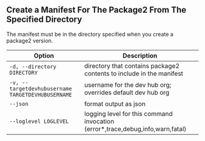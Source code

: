 ## Create a Manifest For The Package2 From The Specified Directory

The manifest must be in the directory specified when you create a package2 version.



Option | Description
--- | --- 
```-d, --directory DIRECTORY``` | directory that contains package2 contents to include in the manifest
```-v, --targetdevhubusername TARGETDEVHUBUSERNAME``` | username for the dev hub org; overrides default dev hub org
```--json``` | format output as json
```--loglevel LOGLEVEL``` | logging level for this command invocation (error*,trace,debug,info,warn,fatal)
